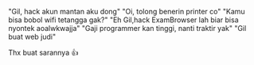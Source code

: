 "Gil, hack akun mantan aku dong"
"Oi, tolong benerin printer co"
"Kamu bisa bobol wifi tetangga gak?"
"Eh Gil,hack ExamBrowser lah biar bisa nyontek aoalwkwajja"
"Gaji programmer kan tinggi, nanti traktir yak"
"Gil buat web judi" 

Thx buat sarannya 👍



<!---
AgilHa/AgilHa is a ✨ special ✨ repository because its `README.md` (this file) appears on your GitHub profile.
You can click the Preview link to take a look at your changes.
--->
